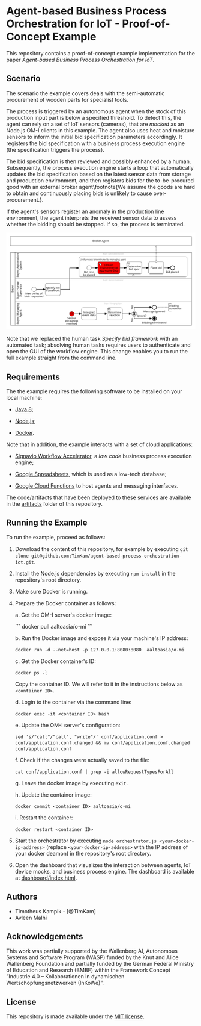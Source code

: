 # Agent-based Business Process Orchestration for IoT - Proof-of-Concept Example
This repository contains a proof-of-concept example implementation for the paper *Agent-based Business Process Orchestration for IoT*.

## Scenario
The scenario the example covers deals with the semi-automatic procurement of wooden parts for specialist tools.

The process is triggered by an autonomous agent when the stock of this production input part is below a specified threshold.
To detect this, the agent can rely on a set of IoT sensors (cameras), that are *mocked* as an Node.js OM-I clients in this example.
The agent also uses heat and moisture sensors to inform the initial bid specification parameters accordingly.
It registers the bid specification with a business process execution engine (the specification triggers the process).

The bid specification is then reviewed and possibly enhanced by a human.
Subsequently, the process execution engine starts a loop that automatically updates the bid specification based on the latest sensor data from storage and production environment, and then registers bids for the to-be-procured good with an external broker agent\footnote{We assume the goods are hard to obtain and continuously placing bids is unlikely to cause over-procurement.}.

If the agent's sensors register an anomaly in the production line environment, the agent interprets the received sensor data to assess whether the bidding should be stopped. If so, the process is terminated.

![Business Process View](./business_view.png)

Note that we replaced the human task *Specify bid framework* with an automated task; absolving human tasks requires users to authenticate and open the GUI of the workflow engine.
This change enables you to run the full example straight from the command line.

## Requirements
The the example requires the following software to be installed on your local machine:

* [Java 8](https://www.oracle.com/technetwork/java/javase/downloads/jre8-downloads-2133155.html);

* [Node.js](https://nodejs.org/en/);

* [Docker](https://www.docker.com/).

Note that in addition, the example interacts with a set of cloud applications:

* [Signavio Workflow Accelerator](https://www.signavio.com/products/workflow-accelerator/), a *low code* business process execution engine;

* [Google Spreadsheets](https://docs.google.com/spreadsheets/), which is used as a low-tech database;

* [Google Cloud Functions](https://cloud.google.com/functions) to host agents and messaging interfaces.

The code/artifacts that have been deployed to these services are available in the [artifacts](./artifacts) folder of this repository.

## Running the Example
To run the example, proceed as follows:

1. Download the content of this repository, for example by executing ``git clone git@github.com:TimKam/agent-based-process-orchestration-iot.git``.

2. Install the Node.js dependencies by executing ``npm install`` in the repository's root directory.

3. Make sure Docker is running.

4. Prepare the Docker container as follows:

    a. Get the OM-I server's docker image:

    ´´´
    docker pull aaltoasia/o-mi
    ´´´

    b. Run the Docker image and expose it via your machine's IP address:
    ```
    docker run -d --net=host -p 127.0.0.1:8080:8080  aaltoasia/o-mi
    ```

    c. Get the Docker container's ID:

    ```
    docker ps -l
    ```

    Copy the container ID. We will refer to it in the instructions below as ``<container ID>``.

    d. Login to the container via the command line:
    ```
    docker exec -it <container ID> bash
    ```

    e. Update the OM-I server's configuration:

    ```
    sed 's/"call"/"call", "write"/' conf/application.conf > conf/application.conf.changed && mv conf/application.conf.changed conf/application.conf
    ```

    f. Check if the changes were actually saved to the file:
    ```
    cat conf/application.conf | grep -i allowRequestTypesForAll
    ```

    g. Leave the docker image by executing ``exit``.

    h. Update the container image:

    ```
    docker commit <container ID> aaltoasia/o-mi
    ```

    i. Restart the container:

    ```
    docker restart <container ID>
    ```

5. Start the orchestrator by executing ``node orchestrator.js <your-docker-ip-address>`` (replace ``<your-docker-ip-address>`` with the IP address of your docker deamon) in the repository's root directory.

6. Open the dashboard that visualizes the interaction between agents, IoT device mocks, and business process engine. The dashboard is available at [dashboard/index.html](./dashboard/index.html).

## Authors

* Timotheus Kampik - [@TimKam]
* Avleen Malhi

## Acknowledgements
This work was partially supported by the Wallenberg AI, Autonomous Systems and Software Program (WASP) funded by the Knut and Alice Wallenberg Foundation and partially funded by the German Federal Ministry of Education and Research (BMBF) within the Framework Concept ”Industrie 4.0 – Kollaborationen in dynamischen Wertschöpfungsnetzwerken (InKoWe)”.

## License
This repository is made available under the [MIT license](./LICENSE).